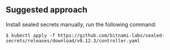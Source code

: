 ## Suggested approach

Install sealed secrets manually, run the following command:

```shell
$ kubectl apply -f https://github.com/bitnami-labs/sealed-secrets/releases/download/v0.12.3/controller.yaml
```

